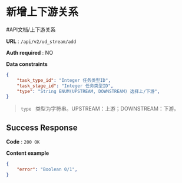# 新增上下游关系
#API文档/上下游关系

**URL** : `/api/v2/ud_stream/add`

**Auth required** : NO

**Data constraints**

```json
{
    "task_type_id": "Integer 任务类型ID",
    "task_stage_id": "Integer 任务类型ID",
    "type": "String ENUM(UPSTREAM, DOWNSTREAM) 选择上/下游",
}
```

> `type ` 类型为字符串。UPSTREAM：上游；DOWNSTREAM：下游。  

## Success Response

**Code** : `200 OK`

**Content example**

```json
{
    "error": "Boolean 0/1",
}
```

